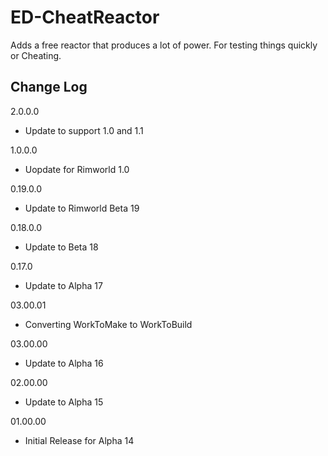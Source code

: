 # ED-CheatReactor
Adds a free reactor that produces a lot of power. For testing things quickly or Cheating.

## Change Log

2.0.0.0
 * Update to support 1.0 and 1.1

1.0.0.0
 * Uopdate for Rimworld 1.0

0.19.0.0
 * Update to Rimworld Beta 19  

 0.18.0.0
 * Update to Beta 18
 
0.17.0
 * Update to Alpha 17
 
03.00.01
 * Converting WorkToMake to WorkToBuild

03.00.00
 * Update to Alpha 16
 
02.00.00
 * Update to Alpha 15 
 
01.00.00
 * Initial Release for Alpha 14

